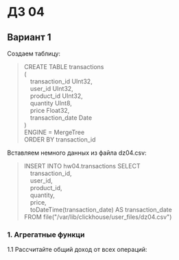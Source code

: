 # ДЗ 04  
## Вариант 1  
Создаем таблицу:  
>CREATE TABLE transactions  
(  
    &emsp;transaction_id UInt32,  
    &emsp;user_id UInt32,  
    &emsp;product_id UInt32,  
    &emsp;quantity UInt8,  
    &emsp;price Float32,  
    &emsp;transaction_date Date  
)  
ENGINE = MergeTree  
ORDER BY transaction_id  

Вставляем немного данных из файла dz04.csv:  
>INSERT INTO hw04.transactions SELECT  
    &emsp;transaction_id,  
    &emsp;user_id,  
    &emsp;product_id,  
    &emsp;quantity,  
    &emsp;price,  
    &emsp;toDateTime(transaction_date) AS transaction_date  
FROM file("/var/lib/clickhouse/user_files/dz04.csv")

### 1. Агрегатные функци  
1.1 Рассчитайте общий доход от всех операций:  
